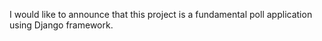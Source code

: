 I would like to announce that this project is a fundamental poll application using Django framework.
